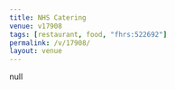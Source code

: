 ```yaml
---
title: NHS Catering
venue: v17908
tags: [restaurant, food, "fhrs:522692"]
permalink: /v/17908/
layout: venue
---
```

null